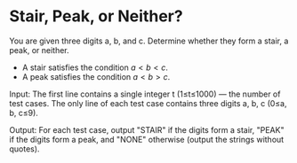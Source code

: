# Stair, Peak, or Neither?
You are given three digits a, b, and c. Determine whether they form a stair, a peak, or neither.

- A stair satisfies the condition $a<b<c$.
- A peak satisfies the condition $a<b>c$.

Input: The first line contains a single integer t (1≤t≤1000) — the number of test cases.
The only line of each test case contains three digits a, b, c (0≤a, b, c≤9).

Output: For each test case, output "STAIR" if the digits form a stair, "PEAK" if the digits form a peak, and "NONE" otherwise (output the strings without quotes).
